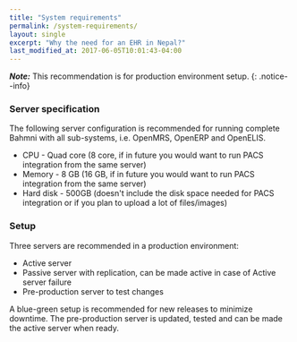 ```yaml
---
title: "System requirements"
permalink: /system-requirements/
layout: single
excerpt: "Why the need for an EHR in Nepal?"
last_modified_at: 2017-06-05T10:01:43-04:00
---
```


***Note:*** This recommendation is for production environment setup.
{: .notice--info}

### Server specification
The following server configuration is recommended for running complete Bahmni with all sub-systems, i.e. OpenMRS, OpenERP and OpenELIS.
* CPU - Quad core (8 core, if in future you would want to run PACS integration from the same server)
* Memory - 8 GB (16 GB, if in future you would want to run PACS integration from the same server)
* Hard disk - 500GB  (doesn't include the disk space needed for PACS integration or if you plan to upload a lot of files/images)

### Setup
Three servers are recommended in a production environment:
* Active server
* Passive server with replication, can be made active in case of Active server failure
* Pre-production server to test changes

A blue-green setup is recommended for new releases to minimize downtime. The pre-production server is updated, tested and can be made the active server when ready.